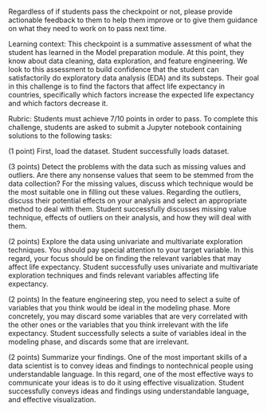 Regardless of if students pass the checkpoint or not, please provide actionable feedback to them to help them improve or to give them guidance on what they need to work on to pass next time.

Learning context:
This checkpoint is a summative assessment of what the student has learned in the Model preparation module. At this point, they know about data cleaning, data exploration, and feature engineering. We look to this assessment to build confidence that the student can satisfactorily do exploratory data analysis (EDA) and its substeps. Their goal in this challenge is to find the factors that affect life expectancy in countries, specifically which factors increase the expected life expectancy and which factors decrease it.

Rubric:
Students must achieve 7/10 points in order to pass. To complete this challenge, students are asked to submit a Jupyter notebook containing solutions to the following tasks:

(1 point) First, load the dataset. Student successfully loads dataset.

(3 points) Detect the problems with the data such as missing values and outliers. Are there any nonsense values that seem to be stemmed from the data collection? For the missing values, discuss which technique would be the most suitable one in filling out these values. Regarding the outliers, discuss their potential effects on your analysis and select an appropriate method to deal with them. Student successfully discusses missing value technique, effects of outliers on their analysis, and how they will deal with them.

(2 points) Explore the data using univariate and multivariate exploration techniques. You should pay special attention to your target variable. In this regard, your focus should be on finding the relevant variables that may affect life expectancy. Student successfully uses univariate and multivariate exploration techniques and finds relevant variables affecting life expectancy.

(2 points) In the feature engineering step, you need to select a suite of variables that you think would be ideal in the modeling phase. More concretely, you may discard some variables that are very correlated with the other ones or the variables that you think irrelevant with the life expectancy. Student successfully selects a suite of variables ideal in the modeling phase, and discards some that are irrelevant.

(2 points) Summarize your findings. One of the most important skills of a data scientist is to convey ideas and findings to nontechnical people using understandable language. In this regard, one of the most effective ways to communicate your ideas is to do it using effective visualization. Student successfully conveys ideas and findings using understandable language, and effective visualization.



